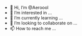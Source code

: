 - 👋 Hi, I’m @Aeroool
- 👀 I’m interested in ...
- 🌱 I’m currently learning ...
- 💞️ I’m looking to collaborate on ...
- 📫 How to reach me ...

<!---
Aeroool/Aeroool is a ✨ special ✨ repository because its `README.md` (this file) appears on your GitHub profile.
You can click the Preview link to take a look at your changes.
--->

